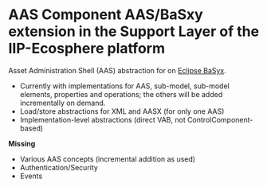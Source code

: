 # AAS Component AAS/BaSxy extension in the Support Layer of the IIP-Ecosphere platform

Asset Administration Shell (AAS) abstraction for on [Eclipse BaSyx](https://www.eclipse.org/basyx/).  

- Currently with implementations for AAS, sub-model, sub-model elements, properties and operations; the others will be 
  added incrementally on demand.
- Load/store abstractions for XML and AASX (for only one AAS)
- Implementation-level abstractions (direct VAB, not ControlComponent-based)

**Missing**
- Various AAS concepts (incremental addition as used)
- Authentication/Security
- Events
